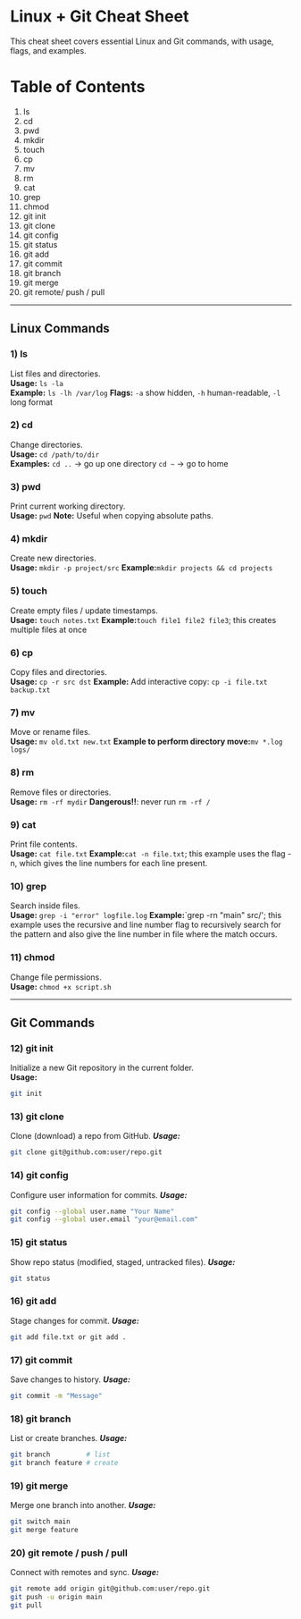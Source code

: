 # Linux + Git Cheat Sheet

This cheat sheet covers essential Linux and Git commands, with usage, flags, and examples.  

# Table of Contents
1. ls
2. cd
3. pwd
4. mkdir
5. touch
6. cp
7. mv
8. rm
9. cat
10. grep
11. chmod
12. git init
13. git clone
14. git config
15. git status
16. git add
17. git commit
18. git branch
19. git merge
20. git remote/ push / pull

---

## Linux Commands

### 1) ls
List files and directories.  
**Usage:** `ls -la`  
**Example:** `ls -lh /var/log`
**Flags:** `-a` show hidden, `-h` human-readable, `-l` long format

### 2) cd
Change directories.  
**Usage:** `cd /path/to/dir`  
**Examples:**
`cd ..` → go up one directory
`cd ~` → go to home

### 3) pwd
Print current working directory.  
**Usage:** `pwd`
**Note:** Useful when copying absolute paths.

### 4) mkdir
Create new directories.  
**Usage:** `mkdir -p project/src`
**Example:**`mkdir projects && cd projects`


### 5) touch
Create empty files / update timestamps.  
**Usage:** `touch notes.txt`
**Example:**`touch file1 file2 file3`; this creates multiple files at once

### 6) cp
Copy files and directories.  
**Usage:** `cp -r src dst`
**Example:**
Add interactive copy: `cp -i file.txt backup.txt`

### 7) mv
Move or rename files.  
**Usage:** `mv old.txt new.txt`
**Example to perform directory move:**`mv *.log logs/`

### 8) rm
Remove files or directories.  
**Usage:** `rm -rf mydir`
**Dangerous!!**: never run `rm -rf /`

### 9) cat
Print file contents.  
**Usage:** `cat file.txt`
**Example:**`cat -n file.txt`; this example uses the flag -n, which gives the line numbers for each line present.

### 10) grep
Search inside files.  
**Usage:** `grep -i "error" logfile.log`
**Example:**`grep -rn "main" src/'; this example uses the recursive and line number flag to recursively search for the pattern and also give the line number in file where the match occurs. 

### 11) chmod
Change file permissions.  
**Usage:** `chmod +x script.sh`

---

## Git Commands

### 12) git init
Initialize a new Git repository in the current folder.  
**Usage:**  
```bash
git init
```

### 13) git clone
Clone (download) a repo from GitHub.
***Usage:***
```bash
git clone git@github.com:user/repo.git
```

### 14) git config
Configure user information for commits.
***Usage:***
```bash
git config --global user.name "Your Name"
git config --global user.email "your@email.com"
```

### 15) git status
Show repo status (modified, staged, untracked files).
***Usage:***
```bash
git status
```

### 16) git add
Stage changes for commit.
***Usage:***
```bash
git add file.txt or git add .
```

### 17) git commit
Save changes to history.
***Usage:***
```bash
git commit -m "Message"
```

### 18) git branch
List or create branches.
***Usage:***
```bash
git branch         # list
git branch feature # create
```

### 19) git merge
Merge one branch into another.
***Usage:***
```bash
git switch main
git merge feature
```

### 20) git remote / push / pull
Connect with remotes and sync.
***Usage:***
```bash
git remote add origin git@github.com:user/repo.git
git push -u origin main
git pull
```
